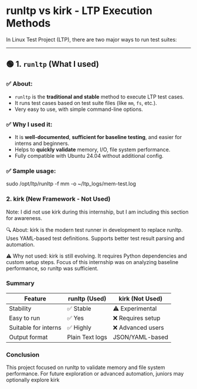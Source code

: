 # runltp vs kirk - LTP Execution Methods

In Linux Test Project (LTP), there are two major ways to run test suites:

---

## 🟢 1. `runltp` (What I used)

### ✅ About:
- `runltp` is the **traditional and stable** method to execute LTP test cases.
- It runs test cases based on test suite files (like `mm`, `fs`, etc.).
- Very easy to use, with simple command-line options.

### ✅ Why I used it:
- It is **well-documented**, **sufficient for baseline testing**, and easier for interns and beginners.
- Helps to **quickly validate** memory, I/O, file system performance.
- Fully compatible with Ubuntu 24.04 without additional config.

### ✅ Sample usage:
sudo /opt/ltp/runltp -f mm -o ~/ltp_logs/mem-test.log

### 2. kirk (New Framework - Not Used)
Note: I did not use kirk during this internship, but I am including this section for awareness.

🔍 About:
    kirk is the modern test runner in development to replace runltp.
    Uses YAML-based test definitions.
    Supports better test result parsing and automation.

⚠️ Why not used:
    kirk is still evolving.
    It requires Python dependencies and custom setup steps.
    Focus of this internship was on analyzing baseline performance, so runltp was sufficient.

### Summary
| Feature              | runltp (Used)   | kirk (Not Used)  |
| -------------------- | --------------- | ---------------- |
| Stability            | ✅ Stable        | ⚠️ Experimental  |
| Easy to run          | ✅ Yes           | ❌ Requires setup |
| Suitable for interns | ✅ Highly        | ❌ Advanced users |
| Output format        | Plain Text logs | JSON/YAML-based  |

### Conclusion
This project focused on runltp to validate memory and file system performance.
For future exploration or advanced automation, juniors may optionally explore kirk